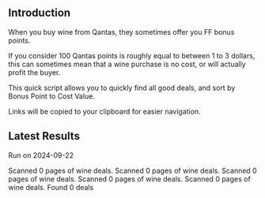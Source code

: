 ## Introduction

When you buy wine from Qantas, they sometimes offer you FF bonus points. 

If you consider 100 Qantas points is roughly equal to between 1 to 3 dollars, this can sometimes mean that a wine purchase is no cost, or will actually profit the buyer.

This quick script allows you to quickly find all good deals, and sort by Bonus Point to Cost Value.

Links will be copied to your clipboard for easier navigation.

## Latest Results

Run on 2024-09-22

Scanned 0 pages of wine deals.
Scanned 0 pages of wine deals.
Scanned 0 pages of wine deals.
Scanned 0 pages of wine deals.
Scanned 0 pages of wine deals.
Found 0 deals



